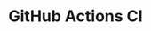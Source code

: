 # GitHub Actions CI






















































































































































































































































































































































































































































































































































































































































































































































































































































































































































































































































































































































































































































































































































































